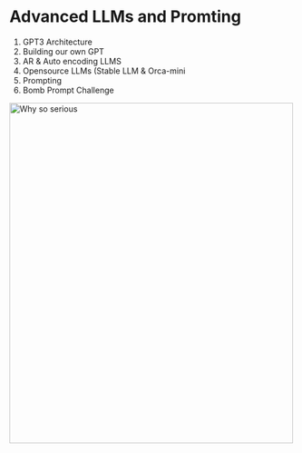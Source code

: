 <h1>Advanced LLMs and Promting</h1>

<ol type="1">
  <li>GPT3 Architecture</li>
  <li>Building our own GPT</li>
  <li>AR & Auto encoding LLMS</li>
  <li>Opensource LLMs (Stable LLM & Orca-mini</li>
  <li>Prompting</li>
  <li>Bomb Prompt Challenge</li>
</ol>

<img src="https://static1.srcdn.com/wordpress/wp-content/uploads/Heath-Ledger-as-Joker.jpg?q=50&fit=crop&w=1500&dpr=1.5" alt="Why so serious" width="500" height="600">
